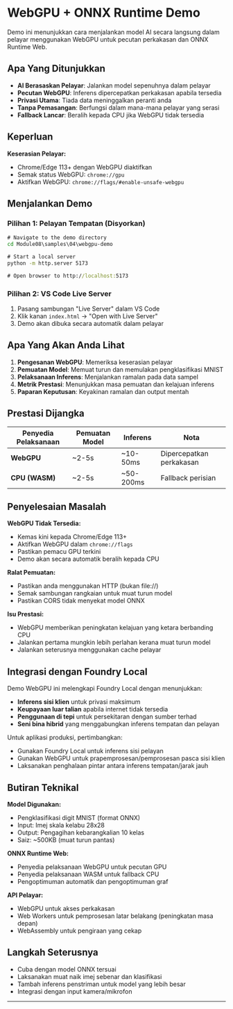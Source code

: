 <!--
CO_OP_TRANSLATOR_METADATA:
{
  "original_hash": "7a474b8e201d5316c0095cdbc3bf0555",
  "translation_date": "2025-09-25T03:08:44+00:00",
  "source_file": "Module08/samples/04/webgpu-demo/README.md",
  "language_code": "ms"
}
-->
# WebGPU + ONNX Runtime Demo

Demo ini menunjukkan cara menjalankan model AI secara langsung dalam pelayar menggunakan WebGPU untuk pecutan perkakasan dan ONNX Runtime Web.

## Apa Yang Ditunjukkan

- **AI Berasaskan Pelayar**: Jalankan model sepenuhnya dalam pelayar
- **Pecutan WebGPU**: Inferens dipercepatkan perkakasan apabila tersedia
- **Privasi Utama**: Tiada data meninggalkan peranti anda
- **Tanpa Pemasangan**: Berfungsi dalam mana-mana pelayar yang serasi
- **Fallback Lancar**: Beralih kepada CPU jika WebGPU tidak tersedia

## Keperluan

**Keserasian Pelayar:**
- Chrome/Edge 113+ dengan WebGPU diaktifkan
- Semak status WebGPU: `chrome://gpu`
- Aktifkan WebGPU: `chrome://flags/#enable-unsafe-webgpu`

## Menjalankan Demo

### Pilihan 1: Pelayan Tempatan (Disyorkan)

```cmd
# Navigate to the demo directory
cd Module08\samples\04\webgpu-demo

# Start a local server
python -m http.server 5173

# Open browser to http://localhost:5173
```

### Pilihan 2: VS Code Live Server

1. Pasang sambungan "Live Server" dalam VS Code
2. Klik kanan `index.html` → "Open with Live Server"
3. Demo akan dibuka secara automatik dalam pelayar

## Apa Yang Akan Anda Lihat

1. **Pengesanan WebGPU**: Memeriksa keserasian pelayar
2. **Pemuatan Model**: Memuat turun dan memulakan pengklasifikasi MNIST
3. **Pelaksanaan Inferens**: Menjalankan ramalan pada data sampel
4. **Metrik Prestasi**: Menunjukkan masa pemuatan dan kelajuan inferens
5. **Paparan Keputusan**: Keyakinan ramalan dan output mentah

## Prestasi Dijangka

| Penyedia Pelaksanaan | Pemuatan Model | Inferens | Nota |
|-----------------------|----------------|----------|------|
| **WebGPU**           | ~2-5s         | ~10-50ms | Dipercepatkan perkakasan |
| **CPU (WASM)**       | ~2-5s         | ~50-200ms| Fallback perisian |

## Penyelesaian Masalah

**WebGPU Tidak Tersedia:**
- Kemas kini kepada Chrome/Edge 113+
- Aktifkan WebGPU dalam `chrome://flags`
- Pastikan pemacu GPU terkini
- Demo akan secara automatik beralih kepada CPU

**Ralat Pemuatan:**
- Pastikan anda menggunakan HTTP (bukan file://)
- Semak sambungan rangkaian untuk muat turun model
- Pastikan CORS tidak menyekat model ONNX

**Isu Prestasi:**
- WebGPU memberikan peningkatan kelajuan yang ketara berbanding CPU
- Jalankan pertama mungkin lebih perlahan kerana muat turun model
- Jalankan seterusnya menggunakan cache pelayar

## Integrasi dengan Foundry Local

Demo WebGPU ini melengkapi Foundry Local dengan menunjukkan:

- **Inferens sisi klien** untuk privasi maksimum
- **Keupayaan luar talian** apabila internet tidak tersedia  
- **Penggunaan di tepi** untuk persekitaran dengan sumber terhad
- **Seni bina hibrid** yang menggabungkan inferens tempatan dan pelayan

Untuk aplikasi produksi, pertimbangkan:
- Gunakan Foundry Local untuk inferens sisi pelayan
- Gunakan WebGPU untuk prapemprosesan/pemprosesan pasca sisi klien
- Laksanakan penghalaan pintar antara inferens tempatan/jarak jauh

## Butiran Teknikal

**Model Digunakan:**
- Pengklasifikasi digit MNIST (format ONNX)
- Input: Imej skala kelabu 28x28
- Output: Pengagihan kebarangkalian 10 kelas
- Saiz: ~500KB (muat turun pantas)

**ONNX Runtime Web:**
- Penyedia pelaksanaan WebGPU untuk pecutan GPU
- Penyedia pelaksanaan WASM untuk fallback CPU
- Pengoptimuman automatik dan pengoptimuman graf

**API Pelayar:**
- WebGPU untuk akses perkakasan
- Web Workers untuk pemprosesan latar belakang (peningkatan masa depan)
- WebAssembly untuk pengiraan yang cekap

## Langkah Seterusnya

- Cuba dengan model ONNX tersuai
- Laksanakan muat naik imej sebenar dan klasifikasi
- Tambah inferens penstriman untuk model yang lebih besar
- Integrasi dengan input kamera/mikrofon

---


